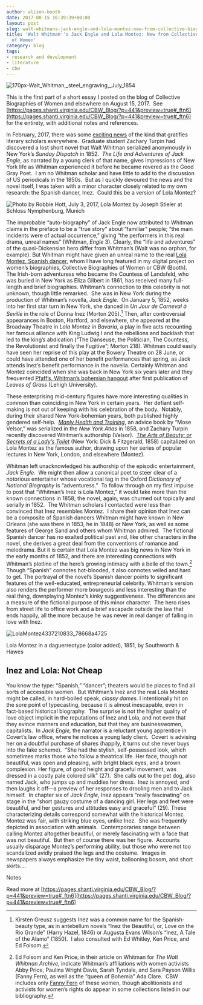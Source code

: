 ```yaml
---
author: alison-booth
date: 2017-08-15 16:39:39+00:00
layout: post
slug: walt-whitmans-jack-engle-and-lola-montez-new-from-collective-biographies-of-women
title: 'Walt Whitman''s Jack Engle and Lola Montez: New from Collective Biographies
  of Women'
category: blog
tags:
- research and development
- literature
- cbw
---
```


![170px-Walt_Whitman,_steel_engraving,_July_1854](http://pages.shanti.virginia.edu/CBW_Blog/files/2017/08/170px-Walt_Whitman_steel_engraving_July_1854.jpeg)

This is the first part of a short essay I posted on the blog of Collective Biographies of Women and elsewhere on August 15, 2017.  See [https://pages.shanti.virginia.edu/CBW_Blog/?p=441&preview=true#_ftn6](https://pages.shanti.virginia.edu/CBW_Blog/?p=441&preview=true#_ftn6) for the entirety, with additional notes and references.


In February, 2017, there was some [exciting news](https://www.theguardian.com/books/2017/feb/21/walt-whitmans-lost-novel-the-life-and-adventures-of-jack-engle-found) of the kind that gratifies literary scholars everywhere.  Graduate student Zachary Turpin had discovered a lost short novel that Walt Whitman serialized anonymously in New York’s _Sunday Dispatch_ in 1852.  _The Life and Adventures of Jack Engle_, as narrated by a young clerk of that name, gives impressions of New York life as Whitman experienced it before he became revered as the Good Gray Poet.  I am no Whitman scholar and have little to add to the discussion of US periodicals in the 1850s.  But as I quickly devoured the news and the novel itself, I was taken with a minor character closely related to my own research: the Spanish dancer, Inez.  Could this be a version of Lola Montez?


![Photo by Robbie Hott, July 3, 2017, Lola Montez by Joseph Stieler at Schloss Nymphenburg, Munich](http://pages.shanti.virginia.edu/CBW_Blog/files/2017/08/LolaMontezPortraitNymphenburg-e1502721352970-300x400.jpeg)


The improbable “auto-biography” of Jack Engle now attributed to Whitman claims in the preface to be a “true story” about “familiar” people; “the main incidents were of actual occurrence,” giving “the performers in this real drama, unreal names” (Whitman, _Engle_ 3). Clearly, the “life and adventures” of the quasi-Dickensian hero differ from Whitman’s (Walt was no orphan, for example). But Whitman might have given an unreal name to the real [Lola Montez, Spanish dancer](http://cbw.iath.virginia.edu/women_display.php?id=14501), whom I have long featured in my digital project on women’s biographies, Collective Biographies of Women or CBW (Booth).  The Irish-born adventuress who became the Countess of Landsfeld, who was buried in New York as Eliza Gilbert in 1861, has received many full-length and brief biographies. Whitman’s connection to this celebrity is not unknown, though little remarked.  She was in New York during the production of Whitman’s novella, _Jack Engle_.  On January 5, 1852, weeks into her first star turn in New York, she danced in _Un Jour de Carneval_ _à Seville_ in the role of Donna Inez (Morton 205).[^1] Then, after controversial appearances in Boston, Hartford, and elsewhere, she appeared at the Broadway Theatre in _Lola Montez in Bavaria_, a play in five acts recounting her famous alliance with King Ludwig I and the rebellions and backlash that led to the king’s abdication (“The Danseuse, the Politician, The Countess, the Revolutionist and finally the Fugitive”; Morton 218). Whitman could easily have seen her reprise of this play at the Bowery Theatre on 28 June, or could have attended one of her benefit performances that spring, as Jack attends Inez’s benefit performance in the novella. Certainly Whitman and Montez coincided when she was back in New York six years later and they frequented [Pfaff’s, Whitman’s bohemian hangout](http://pfaffs.web.lehigh.edu/node/54272) after first publication of _Leaves of Grass_ (Lehigh University).

These enterprising mid-century figures have more interesting qualities in common than coinciding in New York in certain years.  Her defiant self-making is not out of keeping with his celebration of the body.  Notably, during their shared New York-bohemian years, both published highly gendered self-help.  [_Manly Health and Training_](https://www.theguardian.com/books/2016/apr/30/walt-whitman-revealed-as-author-of-manly-health-guide), an advice book by “Mose Velsor,” was serialized in the _New York Atlas_ in 1858, and Zachary Turpin recently discovered Whitman’s authorship (Velsor).  [_The Arts of Beauty: or Secrets of a Lady’s Toilet_](https://books.google.com/books?id=1DQEAAAAYAAJ&printsec=frontcover#v=onepage&q&f=false) (New York: Dick & Fitzgerald, 1858) capitalized on Lola Montez as the famous author, drawing upon her series of popular lectures in New York, London, and elsewhere (Montez).

Whitman left unacknowledged his authorship of the episodic entertainment, _Jack Engle_.  We might then allow a canonical poet to steer clear of a notorious entertainer whose vocational tag in the Oxford _Dictionary of National Biography_ is “adventuress.”  To follow through on my first impulse to post that “Whitman’s Inez is Lola Montez,” it would take more than the known connections in 1858; the novel, again, was churned out topically and serially in 1852.  The Whitman scholars I contacted were less than convinced that Inez resembles Montez.  I share their opinion that Inez can be a composite of Spanish dancers Whitman might have known in New Orleans (she was there in 1853, he in 1848) or New York, as well as some features of George Sand and others whom Whitman admired.  The fictional Spanish dancer has no exalted political past and, like other characters in the novel, she derives a great deal from the conventions of romance and melodrama. But it is certain that Lola Montez was big news in New York in the early months of 1852, and there are interesting connections with Whitman’s plotline of the hero’s growing intimacy with a belle of the town.[^2] Though “Spanish” connotes hot-blooded, it also connotes veiled and hard to get. The portrayal of the novel’s Spanish dancer points to significant features of the well-educated, entrepreneurial celebrity. Whitman’s version also renders the performer more bourgeois and less interesting than the real thing, downplaying Montez’s kinky suggestiveness. The differences are a measure of the fictional purpose of this minor character.  The hero rises from street life to office work and a brief escapade outside the law that ends happily, all the more because he was never in real danger of falling in love with Inez.

![LolaMontez4337210833_78668a4725](http://pages.shanti.virginia.edu/CBW_Blog/files/2017/08/LolaMontez4337210833_78668a4725-314x400.jpg)

Lola Montez in a daguerreotype (color added), 1851, by Southworth & Hawes

## **Inez and Lola: Not Cheap**

You know the type: “Spanish,” “dancer”; theaters would be places to find all sorts of accessible women.  But Whitman’s Inez and the real Lola Montez might be called, in hard-boiled speak, _classy dames._ I intentionally hit on the sore point of typecasting, because it is almost inescapable, even in fact-based historical biography.  The surprise is not the higher quality of love object implicit in the reputations of Inez and Lola, and not even that they evince manners and education, but that they are businesswomen, capitalists.  In _Jack Engle,_ the narrator is a reluctant young apprentice in Covert’s law office, where he notices a young lady client.  Covert is advising her on a doubtful purchase of shares (happily, it turns out she never buys into the fake scheme).  “She had the stylish, self-possessed look, which sometimes marks those who follow a theatrical life. Her face, though not beautiful, was open and pleasing, with bright black eyes, and a brown complexion. Her figure, of good height and graceful movement, was dressed in a costly pale colored silk” (27).  She calls out to the pet dog, also named Jack, who jumps up and muddies her dress.  Inez is annoyed, and then laughs it off&mdash;a preview of her responses to drooling men and to Jack himself.  In chapter six of _Jack Engle_, Inez appears “really fascinating” on stage in the “short gauzy costume of a dancing girl. Her legs and feet were beautiful, and her gestures and attitudes easy and graceful” (29). These characterizing details correspond somewhat with the historical Montez.  Montez was fair, with striking blue eyes, unlike Inez.  She was frequently depicted in association with animals.  Contemporaries range between calling Montez altogether beautiful, or merely fascinating with a face that was not beautiful.  But then of course there was her figure.  Accounts usually disparage Montez’s performing ability, but those who were not too scandalized avidly praised the legs and the costume.  Images in newspapers always emphasize the tiny waist, ballooning bosom, and short skirts....

Notes

[^1]: Kirsten Greusz suggests Inez was a common name for the Spanish-beauty type, as in antebellum novels “Inez the Beautiful, or, Love on the Rio Grande” (Harry Hazel, 1846) or Augusta Evans Wilson’s “Inez, A Tale of the Alamo” (1850).  I also consulted with Ed Whitley, Ken Price, and Ed Folsom.

[^2]: Ed Folsom and Ken Price, in their article on Whitman for _The Walt Whitman Archive,_ indicate Whitman’s affiliations with women activists Abby Price, Paulina Wright Davis, Sarah Tyndale, and Sara Payson Willis (Fanny Fern), as well as the “queen of Bohemia” Ada Clare.  CBW includes only [Fanny Fern](http://cbw.iath.virginia.edu/cbw_db/persons.php?id=9247) of these women, though abolitionists and activists for women’s rights do appear in some collections listed in our bibliography.

Read more at [https://pages.shanti.virginia.edu/CBW_Blog/?p=441&preview=true#_ftn6](https://pages.shanti.virginia.edu/CBW_Blog/?p=441&preview=true#_ftn6)
